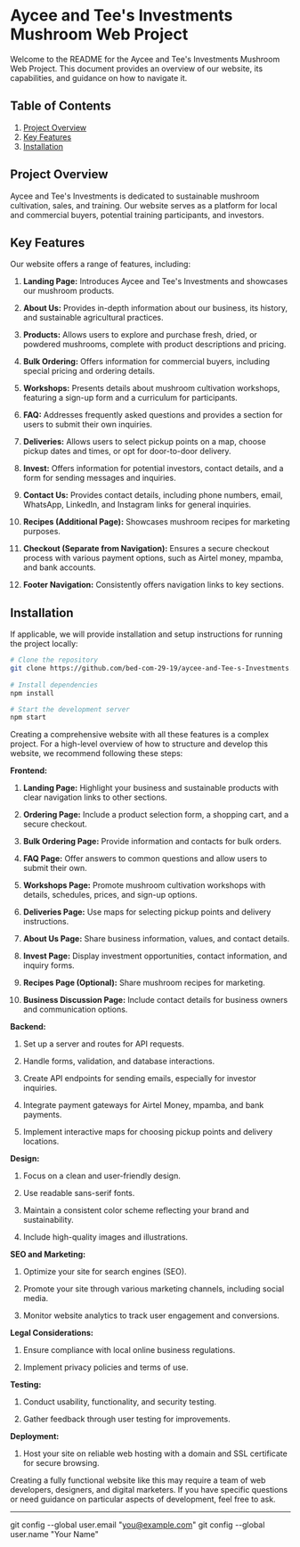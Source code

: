 # Aycee and Tee's Investments Mushroom Web Project

Welcome to the README for the Aycee and Tee's Investments Mushroom Web Project. This document provides an overview of our website, its capabilities, and guidance on how to navigate it.

## Table of Contents

1. [Project Overview](#overview)
2. [Key Features](#features)
3. [Installation](#installation)

## Project Overview

Aycee and Tee's Investments is dedicated to sustainable mushroom cultivation, sales, and training. Our website serves as a platform for local and commercial buyers, potential training participants, and investors.

## Key Features

Our website offers a range of features, including:

1. **Landing Page:** Introduces Aycee and Tee's Investments and showcases our mushroom products.

2. **About Us:** Provides in-depth information about our business, its history, and sustainable agricultural practices.

3. **Products:** Allows users to explore and purchase fresh, dried, or powdered mushrooms, complete with product descriptions and pricing.

4. **Bulk Ordering:** Offers information for commercial buyers, including special pricing and ordering details.

5. **Workshops:** Presents details about mushroom cultivation workshops, featuring a sign-up form and a curriculum for participants.

6. **FAQ:** Addresses frequently asked questions and provides a section for users to submit their own inquiries.

7. **Deliveries:** Allows users to select pickup points on a map, choose pickup dates and times, or opt for door-to-door delivery.

8. **Invest:** Offers information for potential investors, contact details, and a form for sending messages and inquiries.

9. **Contact Us:** Provides contact details, including phone numbers, email, WhatsApp, LinkedIn, and Instagram links for general inquiries.

10. **Recipes (Additional Page):** Showcases mushroom recipes for marketing purposes.

11. **Checkout (Separate from Navigation):** Ensures a secure checkout process with various payment options, such as Airtel money, mpamba, and bank accounts.

12. **Footer Navigation:** Consistently offers navigation links to key sections.

## Installation

If applicable, we will provide installation and setup instructions for running the project locally:

```bash
# Clone the repository
git clone https://github.com/bed-com-29-19/aycee-and-Tee-s-Investments.git
 
# Install dependencies
npm install

# Start the development server
npm start
```

Creating a comprehensive website with all these features is a complex project. For a high-level overview of how to structure and develop this website, we recommend following these steps:

**Frontend:**

1. **Landing Page:** Highlight your business and sustainable products with clear navigation links to other sections.

2. **Ordering Page:** Include a product selection form, a shopping cart, and a secure checkout.

3. **Bulk Ordering Page:** Provide information and contacts for bulk orders.

4. **FAQ Page:** Offer answers to common questions and allow users to submit their own.

5. **Workshops Page:** Promote mushroom cultivation workshops with details, schedules, prices, and sign-up options.

6. **Deliveries Page:** Use maps for selecting pickup points and delivery instructions.

7. **About Us Page:** Share business information, values, and contact details.

8. **Invest Page:** Display investment opportunities, contact information, and inquiry forms.

9. **Recipes Page (Optional):** Share mushroom recipes for marketing.

10. **Business Discussion Page:** Include contact details for business owners and communication options.

**Backend:**

1. Set up a server and routes for API requests.

2. Handle forms, validation, and database interactions.

3. Create API endpoints for sending emails, especially for investor inquiries.

4. Integrate payment gateways for Airtel Money, mpamba, and bank payments.

5. Implement interactive maps for choosing pickup points and delivery locations.

**Design:**

1. Focus on a clean and user-friendly design.

2. Use readable sans-serif fonts.

3. Maintain a consistent color scheme reflecting your brand and sustainability.

4. Include high-quality images and illustrations.

**SEO and Marketing:**

1. Optimize your site for search engines (SEO).

2. Promote your site through various marketing channels, including social media.

3. Monitor website analytics to track user engagement and conversions.

**Legal Considerations:**

1. Ensure compliance with local online business regulations.

2. Implement privacy policies and terms of use.

**Testing:**

1. Conduct usability, functionality, and security testing.

2. Gather feedback through user testing for improvements.

**Deployment:**

1. Host your site on reliable web hosting with a domain and SSL certificate for secure browsing.

Creating a fully functional website like this may require a team of web developers, designers, and digital marketers. If you have specific questions or need guidance on particular aspects of development, feel free to ask.

---
 git config --global user.email "you@example.com"
  git config --global user.name "Your Name"
